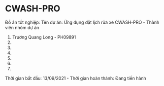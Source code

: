 # CWASH-PRO
Đồ án tốt nghiệp: 
 Tên dự án: Ứng dụng đặt lịch rửa xe CWASH-PRO - 
 Thành viên nhóm dự án
1. Trương Quang Long - PH09891
2.
3.
4.
5.
6.
7.
Thời gian bắt đầu: 13/09/2021 -
Thời gian hoàn thành: Đang tiến hành
